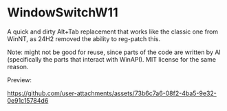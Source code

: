 # WindowSwitchW11

A quick and dirty Alt+Tab replacement that works like the classic one from WinNT, as 24H2 removed the ability to reg-patch this.

Note: might not be good for reuse, since parts of the code are written by AI (specifically the parts that interact with WinAPI). MIT license for the same reason.

Preview:

https://github.com/user-attachments/assets/73b6c7a6-08f2-4ba5-9e32-0e91c15784d6
